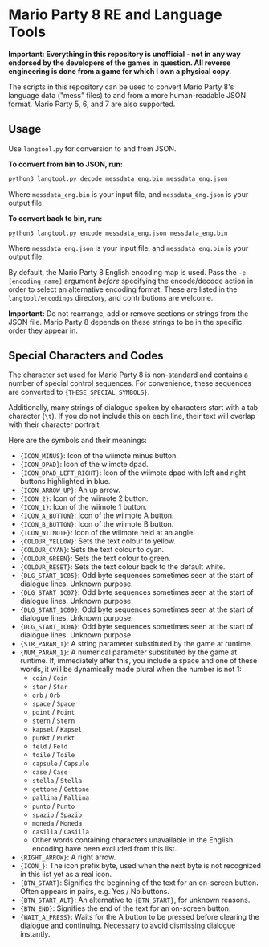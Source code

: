 # Mario Party 8 RE and Language Tools

**Important: Everything in this repository is unofficial - not in any way endorsed by the developers of the games in
question. All reverse engineering is done from a game for which I own a physical copy.**

The scripts in this repository can be used to convert Mario Party 8's language data ("mess" files) to and from a more
human-readable JSON format. Mario Party 5, 6, and 7 are also supported.


## Usage

Use `langtool.py` for conversion to and from JSON.

**To convert from bin to JSON, run:**

```bash
python3 langtool.py decode messdata_eng.bin messdata_eng.json
```

Where `messdata_eng.bin` is your input file, and `messdata_eng.json` is your output file.

**To convert back to bin, run:**

```
python3 langtool.py encode messdata_eng.json messdata_eng.bin
```

Where `messdata_eng.json` is your input file, and `messdata_eng.bin` is your output file.

By default, the Mario Party 8 English encoding map is used.
Pass the `-e [encoding_name]` argument *before* specifying the encode/decode action in order to
select an alternative encoding format. These are listed in the `langtool/encodings` directory,
and contributions are welcome.

**Important:** Do not rearrange, add or remove sections or strings from the JSON file.
Mario Party 8 depends on these strings to be in the specific order they appear in.

## Special Characters and Codes

The character set used for Mario Party 8 is non-standard and contains a number of special control
sequences. For convenience, these sequences are converted to `{THESE_SPECIAL_SYMBOLS}`.

Additionally, many strings of dialogue spoken by characters start with a tab character (`\t`).
If you do not include this on each line, their text will overlap with their character portrait.

Here are the symbols and their meanings:

- `{ICON_MINUS}`: Icon of the wiimote minus button.
- `{ICON_DPAD}`: Icon of the wiimote dpad.
- `{ICON_DPAD_LEFT_RIGHT}`: Icon of the wiimote dpad with left and right buttons highlighted in blue.
- `{ICON_ARROW_UP}`: An up arrow.
- `{ICON_2}`: Icon of the wiimote 2 button.
- `{ICON_1}`: Icon of the wiimote 1 button.
- `{ICON_A_BUTTON}`: Icon of the wiimote A button.
- `{ICON_B_BUTTON}`: Icon of the wiimote B button.
- `{ICON_WIIMOTE}`: Icon of the wiimote held at an angle.
- `{COLOUR_YELLOW}`: Sets the text colour to yellow.
- `{COLOUR_CYAN}`: Sets the text colour to cyan.
- `{COLOUR_GREEN}`: Sets the text colour to green.
- `{COLOUR_RESET}`: Sets the text colour back to the default white.
- `{DLG_START_1C05}`: Odd byte sequences sometimes seen at the start of dialogue lines. Unknown purpose.
- `{DLG_START_1C07}`: Odd byte sequences sometimes seen at the start of dialogue lines. Unknown purpose.
- `{DLG_START_1C09}`: Odd byte sequences sometimes seen at the start of dialogue lines. Unknown purpose.
- `{DLG_START_1C0A}`: Odd byte sequences sometimes seen at the start of dialogue lines. Unknown purpose.
- `{STR_PARAM_1}`: A string parameter substituted by the game at runtime.
- `{NUM_PARAM_1}`: A numerical parameter substituted by the game at runtime. If, immediately after this, you include a space and one of these words, it will be dynamically made plural when the number is not 1:
  - `coin` / `Coin`
  - `star` / `Star`
  - `orb` / `Orb`
  - `space` / `Space`
  - `point` / `Point`
  - `stern` / `Stern`
  - `kapsel` / `Kapsel`
  - `punkt` / `Punkt`
  - `feld` / `Feld`
  - `toile` / `Toile`
  - `capsule` / `Capsule`
  - `case` / `Case`
  - `stella` / `Stella`
  - `gettone` / `Gettone`
  - `pallina` / `Pallina`
  - `punto` / `Punto`
  - `spazio` / `Spazio`
  - `moneda` / `Moneda`
  - `casilla` / `Casilla`
  - Other words containing characters unavailable in the English encoding have been excluded from this list.
- `{RIGHT_ARROW}`: A right arrow.
- `{ICON_}`: The icon prefix byte, used when the next byte is not recognized in this list yet as a real icon.
- `{BTN_START}`: Signifies the beginning of the text for an on-screen button. Often appears in pairs, e.g. Yes / No buttons.
- `{BTN_START_ALT}`: An alternative to `{BTN_START}`, for unknown reasons.
- `{BTN_END}`: Signifies the end of the text for an on-screen button.
- `{WAIT_A_PRESS}`: Waits for the A button to be pressed before clearing the dialogue and continuing. Necessary to avoid dismissing dialogue instantly.



